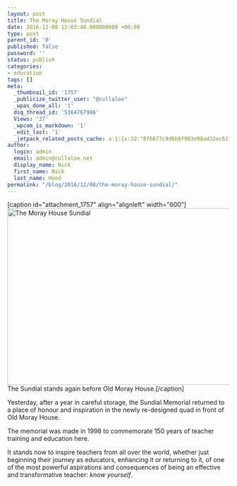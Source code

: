```yaml
---
layout: post
title: The Moray House Sundial
date: 2016-12-08 12:03:40.000000000 +00:00
type: post
parent_id: '0'
published: false
password: ''
status: publish
categories:
- education
tags: []
meta:
  _thumbnail_id: '1757'
  _publicize_twitter_user: "@cullaloe"
  _wpas_done_all: '1'
  dsq_thread_id: '5364767986'
  Views: '27'
  _wpcom_is_markdown: '1'
  _edit_last: '1'
  _jetpack_related_posts_cache: a:1:{s:32:"8f6677c9d6b0f903e98ad32ec61f8deb";a:2:{s:7:"expires";i:1559407460;s:7:"payload";a:3:{i:0;a:1:{s:2:"id";i:2490;}i:1;a:1:{s:2:"id";i:1354;}i:2;a:1:{s:2:"id";i:3090;}}}}
author:
  login: admin
  email: admin@cullaloe.net
  display_name: Nick
  first_name: Nick
  last_name: Hood
permalink: "/blog/2016/12/08/the-moray-house-sundial/"
---
```

<p>[caption id="attachment_1757" align="alignleft" width="600"]<a href="http://cullaloe.com/files/2016/12/DSCF7644.jpg"><img class="size-large wp-image-1757" src="{{ site.baseurl }}/assets/DSCF7644-1024x683.jpg" alt="The Moray House Sundial" width="600" height="400" /></a> The Sundial stands again before Old Moray House.[/caption]</p>
<p>Yesterday, after a year in careful storage, the Sundial Memorial returned to a place of honour and inspiration in the newly re-designed quad in front of Old Moray House.</p>
<p>The memorial was made in 1998 to commemorate 150 years of teacher training and education here.</p>
<p>It stands now to inspire teachers from all over the world, whether just beginning their journey as educators, enhancing it or returning to it, of one of the most powerful aspirations and consequences of being an effective and transformative teacher: <em>know yourself</em>.</p>
